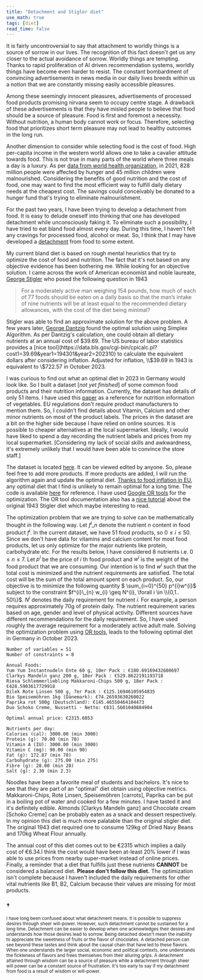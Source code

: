 ```yaml
---
title: "Detachment and Stigler diet"
use_math: true
tags: [diet]
read_time: false
---
```

<script src="https://cdn.mathjax.org/mathjax/latest/MathJax.js?config=TeX-AMS-MML_HTMLorMML" type="text/javascript"></script>


It is fairly uncontroversial to say that attachment to worldly things is a source of sorrow in our lives. The recognition of this fact doesn't get us any closer to the actual avoidance of sorrow. Worldly things are tempting. Thanks to rapid proliferation of AI driven recommendation systems, worldly things have become even harder to resist. The constant bombardment of convincing advertisements in news media in our daily lives breeds within us a notion that we are constantly missing easily accessible pleasures. 

Among these seemingly innocent pleasures, advertisements of processed food products promising nirvana seem to occupy centre stage.
A drawback of these advertisements is that they have misled people to believe that food should be a source of pleasure.
Food is first and foremost a necessity. Without nutrition, a human body cannot work or focus. Therefore, selecting food that prioritizes
short term pleasure may not lead to healthy outcomes in the long run. 

Another dimension to consider while selecting food is the cost of food. High per-capita income in the western world allows one to take
a cavalier attitude towards food. This is not true in many parts of the world where three meals a day is a luxury. As per
[data from world health organization](https://www.who.int/news/item/06-07-2022-un-report--global-hunger-numbers-rose-to-as-many-as-828-million-in-2021), in 2021, 828 million people were affected by hunger and 45 million children were malnourished. Considering the benefits of good nutrition and the cost of food, one may want to find the most efficient way to fulfill daily dietary needs at the cheapest cost. The savings could conceivably be donated to a hunger fund that's trying to eliminate malnourishment. 

For the past two years, I have been trying to develop a detachment from food. It is easy to delude oneself into thinking that one has developed detachment while unconsciously faking it. To eliminate such a possibility,
I have tried to eat bland food almost every day. During this time, I haven't felt any cravings for processed food, alcohol or meat. So, I think that I may have developed a <a href="#section-title">detachment</a> from food to some extent. 
<!-- The transient pleasures of fat, sugars, salt and alcohol cannot sway me. -->

My current bland diet is based on rough mental heuristics that try to optimize the cost of food and nutrition. The fact that it's not based on any objective evidence has been bothering me. While looking for an objective solution. I came across the work of American economist and noble laureate, [George Stigler](https://en.wikipedia.org/wiki/George_Stigler) who posed the following question in 1943

<blockquote>
For a moderately active man weighing 154 pounds, how much of each of 77 foods should be eaten on a daily basis so that the man’s intake of nine nutrients will be at least equal to the recommended dietary allowances, with the cost of the diet being minimal?
</blockquote>

Stigler was able to find an approximate solution for the above problem. A few years later, [George Dantzig](https://en.wikipedia.org/wiki/George_Dantzig) found the optimal solution using Simplex Algorithm. As per Dantzig's calculation, one could obtain all dietary nutrients at an annual cost of $39.69. The US bureau of labor statistics provides a [nice tool](https://data.bls.gov/cgi-bin/cpicalc.pl?cost1=39.69&year1=194301&year2=202310) to calculate the equivalent dollars after considering inflation. Adjusted for inflation, \\$39.69 in 1943 is equivalent to \\$722.57 in October 2023.

I was curious to find out what an optimal diet in 2023 in Germany would look like. So I built a dataset [*not yet finished*] of some common food products and their nutrition information. Currently, the dataset has details of only 51 items. I have used this [paper](https://www.researchgate.net/publication/299676825_Nutritional_Value_of_Vegetables)
as a reference for nutrition information of vegetables. EU regulations don't require product manufacturers to mention them. So, I couldn't find details about Vitamin, Calcium and other minor nutrients on most of the product labels. The prices in the dataset are a bit on the higher side because I have relied on online sources. It is possible to cheaper alternatives at the local supermarket. Ideally, I would have liked to spend a day recording the nutrient labels and prices from my local supermarket. [Considering my lack of social skills and awkwardness, it's extremely unlikely that I would have been able to convince the store staff.]

The dataset is located [here](https://docs.google.com/spreadsheets/d/1xUptnXwkS5fUioOz0YTzHApADOWPRyzF6LtmnLgt7ag/edit?usp=sharing). It can be viewed edited by anyone. So, please feel free to add more products. If more products are added, I will run the algorithm again and update the optimal diet. [Thanks to food inflation in EU](https://www.ecb.europa.eu/stats/macroeconomic_and_sectoral/hicp/html/index.en.html), any optimal diet that I find is unlikely to remain optimal for a long time. The code is available [here](https://gist.github.com/sidml/df26157ad40accb60588573a0cb36406) for reference. I have used [Google OR tools](https://developers.google.com/optimization/) for the optimization. The OR tool documentation also has a [nice tutorial](https://developers.google.com/optimization/lp/stigler_diet) about the original 1943 Stigler diet which maybe interesting to read.

The optimization problem that we are trying to solve can be mathematically thought in the following way. Let $f^{i}\_{n}$ denote the nutrient $n$ content in food product $f^{i}$. In the current dataset, we have 51 food products, so $0\leq i \leq 50$. Since we don't have data for vitamins and calcium content for most food products, let us only optimize for the major nutrients like protein, carbohydrate etc. For the results below, I have considered 8 nutrients i.e. $0\leq n \leq 7$.
Let $p^{i}$ be the price of $i$ th food product and $w^{i}$ is the weight of the food product that we are consuming. Our intention is to find $w^{i}$ such that the total cost is minimized and the nutrient requirements are satisfied. The total cost will be the sum of the total amount spent on each product. So, our objective is to minimize the following quantity
$ \sum_{i=0}^{50} p^{i}w^{i}$
subject to the constraint
$f^{i}\_{n} w_{i} \geq N^{i}, \forall i \in \\{0,1.. 50\\}$. $N^{i}$ denotes the daily requirement for nutrient $i$. For example, a person requires approximately 70g of protein daily. The nutrient requirement varies based
on age, gender and level of physical activity. Different sources have different recommendations for the daily requirement. So, I have used roughly the average requirement for a moderately active adult male. Solving the optimization problem using [OR tools]((https://developers.google.com/optimization/)), leads to the following optimal diet in Germany in October 2023.

```
Number of variables = 51
Number of constraints = 8

Annual Foods:
Yum Yum Instantnudeln Ente 60 g, 10er Pack : €180.69169432608697
Clarkys Mandeln ganz 200 g, 10er Pack : €529.8622191193718
Riesa Schlemmerliebling Makkaroni-Chips 500 g, 18er Pack : €428.5903617729918
Dilek Rote Linsen 500 g, 7er Pack : €125.16946105954835
Bio Speisemöhren 1kg (Dänemark): €74.26593630260022
Paprika rot 500g (Deutschland): €145.46550464104473
Duo Schoko Creme, Nussetti - Netto: €831.5601040884904

Optimal annual price: €2315.6053

Nutrients per day:
Calories (cal): 3000.00 (min 3000)
Protein (g): 70.00 (min 70)
Vitamin A (IU): 3000.00 (min 3000)
Vitamin C (mg): 90.00 (min 90)
Fat (g): 172.87 (min 78)
Carbohydrate (g): 275.00 (min 275)
Fibre (g): 28.00 (min 28)
Salt (g): 2.30 (min 2.3)
```

Noodles have been a favorite meal of students and bachelors. It's nice to see that they are part of an "optimal" diet obtain using objective metrics. Makkaroni-Chips, Rote Linsen, Speisemöhren [carrots], Paprika can be put in a boiling pot of water and cooked for a few minutes. I have tasted it and it's definitely edible. Almonds [Clarkys Mandeln ganz] and Chocolate cream [Schoko Creme] can be probably eaten as a snack and dessert respectively. In my opinion this diet is much more palatable than the original stigler diet. The original 1943 diet required one to consume 129kg of Dried Navy Beans and 170kg Wheat Flour annually.

The annual cost of this diet comes out to be €2315 which implies a daily cost of €6.34.I think the cost would have been at-least 20% lower if I was able to use prices from nearby super-market instead of online prices. Finally, a reminder that a diet that fulfills just these nutrients **CANNOT** be considered a balanced diet. **Please don't follow this diet.** The optimization isn't complete because I haven't included the daily requirements for other vital nutrients like B1, B2, Calcium because their values are missing for most products.

### <a id="section-title">†</a>
<small>
I have long been confused about what detachment means. It is possible to suppress desires through sheer will-power. However, such detachment cannot be sustained for a long time. Detachment can be easier to develop when one acknowledges their desires and understands how those desires lead to sorrow. Being detached doesn't mean the inability to appreciate the sweetness of fruits or the flavor of chocolates. A detached person can see beyond these tastes and think about the causal chain that have led to these flavors. When one understands the larger social, economic
and political contexts, one understands the fickleness of flavors and frees themselves from their alluring grips. A detachment attained through wisdom can be a source of pleasure while a detachment through sheer will power can be a constant source of frustration. It's too early to say if my detachment from food is a result of wisdom or will-power.
</small>